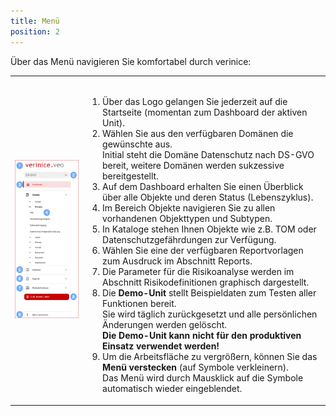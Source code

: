 ```yaml
---
title: Menü
position: 2
---
```

Über das Menü navigieren Sie komfortabel durch verinice:

|||
|---|---|
|![Menü](media/veo_menu.de.png)|<br><ol><li>Über das Logo gelangen Sie jederzeit auf die Startseite (momentan zum Dashboard der aktiven Unit).</li><li>Wählen Sie aus den verfügbaren <DocLink to="/domains">Domänen</DocLink> die gewünschte aus.<br>Initial steht die Domäne Datenschutz nach DS-GVO bereit, weitere Domänen werden sukzessive bereitgestellt.</li><li>Auf dem <DocLink to="/manual/dashboard">Dashboard</DocLink> erhalten Sie einen Überblick über alle Objekte und deren Status (Lebenszyklus).</li><li>Im Bereich <DocLink to="/manual/objects">Objekte</DocLink> navigieren Sie zu allen vorhandenen Objekttypen und Subtypen.</li><li>In <DocLink to="/manual/catalogues">Kataloge</DocLink> stehen Ihnen Objekte wie z.B. TOM oder Datenschutzgefährdungen zur Verfügung.</li><li>Wählen Sie eine der verfügbaren Reportvorlagen zum Ausdruck im Abschnitt <DocLink to="/manual/reports">Reports</DocLink>.</li><li>Die Parameter für die Risikoanalyse werden im Abschnitt <DocLink to="/manual/risk-definition">Risikodefinitionen</DocLink> graphisch dargestellt.</li><li>Die **Demo-Unit** stellt Beispieldaten zum Testen aller Funktionen bereit.<br>Sie wird täglich zurückgesetzt und alle persönlichen Änderungen werden gelöscht.<br>**Die Demo-Unit kann nicht für den produktiven Einsatz verwendet werden!**</li><li>Um die Arbeitsfläche zu vergrößern, können Sie das **Menü verstecken** (auf Symbole verkleinern).<br>Das Menü wird durch Mausklick auf die Symbole automatisch wieder eingeblendet.</li></ol>|

<br>
